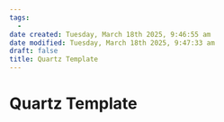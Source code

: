 ```yaml
---
tags:
  - 
date created: Tuesday, March 18th 2025, 9:46:55 am
date modified: Tuesday, March 18th 2025, 9:47:33 am
draft: false
title: Quartz Template
---
```


# Quartz Template
